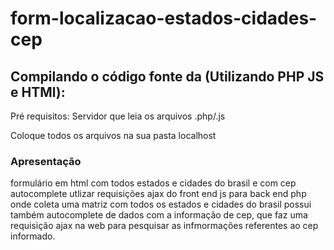 # form-localizacao-estados-cidades-cep


Compilando o código fonte da (Utilizando PHP JS e HTMl):
-----------
Pré requisitos: Servidor que leia os arquivos .php/.js

Coloque todos os arquivos na sua pasta localhost

### Apresentação
formulário em html com todos estados e cidades do brasil e com cep autocomplete 
utlizar requisições ajax do front end js para back end php onde coleta uma matriz com todos os estados e cidades do brasil
possui também autocomplete de dados com a informação de cep, que faz uma requisição ajax na web para pesquisar as infmormações 
referentes ao cep informado.
